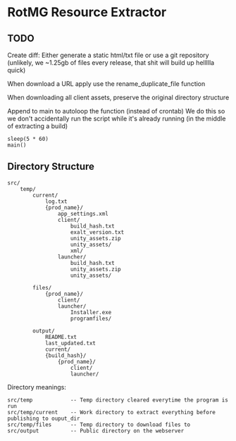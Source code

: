 # RotMG Resource Extractor

## TODO
Create diff:
  Either generate a static html/txt file
  or use a git repository (unlikely, we ~1.25gb of files every release, that
  shit will build up hellllla quick)

When download a URL apply use the rename_duplicate_file function

When downloading all client assets, preserve the original directory structure

Append to main to autoloop the function (instead of crontab)
We do this so we don't accidentally run the script while it's already running
(in the middle of extracting a build)
```
sleep(5 * 60)
main()
```

## Directory Structure

```
src/
    temp/
        current/
            log.txt
            {prod_name}/
                app_settings.xml
                client/
                    build_hash.txt
                    exalt_version.txt
                    unity_assets.zip
                    unity_assets/
                    xml/
                launcher/
                    build_hash.txt
                    unity_assets.zip
                    unity_assets/

        files/
            {prod_name}/
                client/
                launcher/
                    Installer.exe
                    programfiles/

        output/
            README.txt
            last_updated.txt
            current/
            {build_hash}/
                {prod_name}/
                    client/
                    launcher/
```
Directory meanings:
```
src/temp            -- Temp directory cleared everytime the program is run
src/temp/current    -- Work directory to extract everything before publishing to ouput_dir
src/temp/files      -- Temp directory to download files to
src/output          -- Public directory on the webserver
```